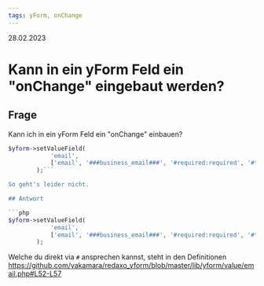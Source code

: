 ```yaml
---
tags: yForm, onChange
---
```


28.02.2023

# Kann in ein yForm Feld ein "onChange" eingebaut werden?


## Frage

Kann ich in ein yForm Feld ein "onChange" einbauen?

```php
$yform->setValueField(
            'email',
            ['email', '###business_email###', '#required:required', '#type:email', '#autocomplete:email', '#onChange:checkEmailDomain(this)']
        );```

So geht's leider nicht.

## Antwort

```php
$yform->setValueField(
            'email',
            ['email', '###business_email###', '#required:required', '#type:email', '#autocomplete:email', '#attributes: {"onChange":"checkEmailDomain(this)"}']
        );
```

Welche du direkt via ```#``` ansprechen kannst, steht in den Definitionen
https://github.com/yakamara/redaxo_yform/blob/master/lib/yform/value/email.php#L52-L57

